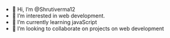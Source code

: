 - 👋 Hi, I’m @Shrutiverma12
- 👀 I’m interested in web development.
- 🌱 I’m currently learning javaScript
- 💞️ I’m looking to collaborate on projects on web development


<!---
Shrutiverma12/Shrutiverma12 is a ✨ special ✨ repository because its `README.md` (this file) appears on your GitHub profile.
You can click the Preview link to take a look at your changes.
--->
